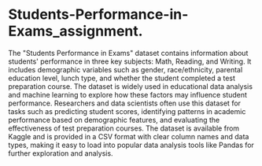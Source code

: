 # Students-Performance-in-Exams_assignment.
The "Students Performance in Exams" dataset contains information about students' performance in three key subjects: Math, Reading, and Writing. It includes demographic variables such as gender, race/ethnicity, parental education level, lunch type, and whether the student completed a test preparation course. The dataset is widely used in educational data analysis and machine learning to explore how these factors may influence student performance. Researchers and data scientists often use this dataset for tasks such as predicting student scores, identifying patterns in academic performance based on demographic features, and evaluating the effectiveness of test preparation courses. The dataset is available from Kaggle and is provided in a CSV format with clear column names and data types, making it easy to load into popular data analysis tools like Pandas for further exploration and analysis.
